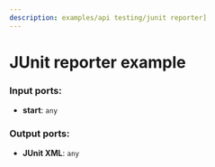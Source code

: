 ```yaml
---
description: examples/api testing/junit reporter]
---
```


# JUnit reporter example

### Input ports:

* __start__: `any`

### Output ports:

* __JUnit XML__: `any`


